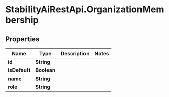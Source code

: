 # StabilityAiRestApi.OrganizationMembership

## Properties

Name | Type | Description | Notes
------------ | ------------- | ------------- | -------------
**id** | **String** |  | 
**isDefault** | **Boolean** |  | 
**name** | **String** |  | 
**role** | **String** |  | 


